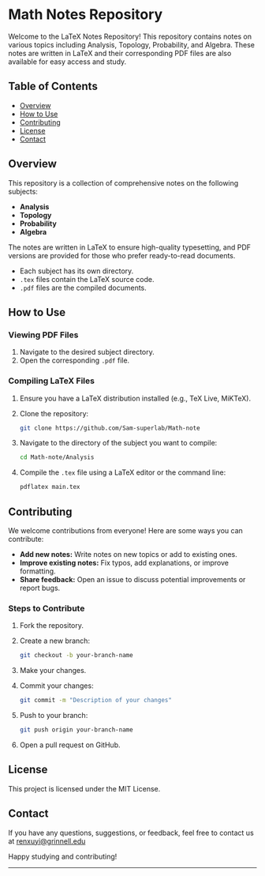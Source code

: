 # Math Notes Repository

Welcome to the LaTeX Notes Repository! This repository contains notes on various topics including Analysis, Topology, Probability, and Algebra. These notes are written in LaTeX and their corresponding PDF files are also available for easy access and study.

## Table of Contents

- [Overview](#overview)
- [How to Use](#how-to-use)
- [Contributing](#contributing)
- [License](#license)
- [Contact](#contact)

## Overview

This repository is a collection of comprehensive notes on the following subjects:

- **Analysis**
- **Topology**
- **Probability**
- **Algebra**

The notes are written in LaTeX to ensure high-quality typesetting, and PDF versions are provided for those who prefer ready-to-read documents.

- Each subject has its own directory.
- `.tex` files contain the LaTeX source code.
- `.pdf` files are the compiled documents.

## How to Use

### Viewing PDF Files

1. Navigate to the desired subject directory.
2. Open the corresponding `.pdf` file.

### Compiling LaTeX Files

1. Ensure you have a LaTeX distribution installed (e.g., TeX Live, MiKTeX).
2. Clone the repository:

   ```sh
   git clone https://github.com/Sam-superlab/Math-note
   ```

3. Navigate to the directory of the subject you want to compile:

   ```sh
   cd Math-note/Analysis
   ```

4. Compile the `.tex` file using a LaTeX editor or the command line:

   ```sh
   pdflatex main.tex
   ```

## Contributing

We welcome contributions from everyone! Here are some ways you can contribute:

- **Add new notes:** Write notes on new topics or add to existing ones.
- **Improve existing notes:** Fix typos, add explanations, or improve formatting.
- **Share feedback:** Open an issue to discuss potential improvements or report bugs.

### Steps to Contribute

1. Fork the repository.
2. Create a new branch:

   ```sh
   git checkout -b your-branch-name
   ```

3. Make your changes.
4. Commit your changes:

   ```sh
   git commit -m "Description of your changes"
   ```

5. Push to your branch:

   ```sh
   git push origin your-branch-name
   ```

6. Open a pull request on GitHub.

## License

This project is licensed under the MIT License.

## Contact

If you have any questions, suggestions, or feedback, feel free to contact us at renxuyi@grinnell.edu

Happy studying and contributing!

---
